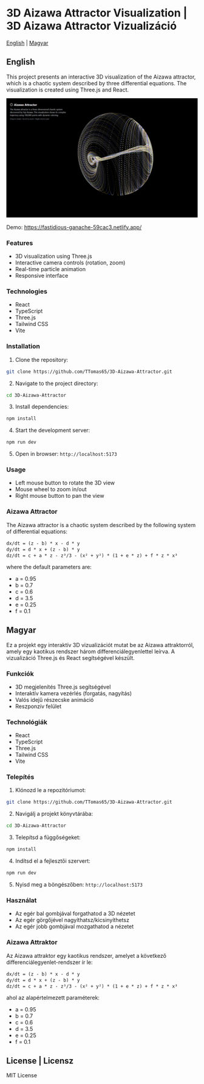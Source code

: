 # 3D Aizawa Attractor Visualization | 3D Aizawa Attractor Vizualizáció

[English](#english) | [Magyar](#magyar)

## English

This project presents an interactive 3D visualization of the Aizawa attractor, which is a chaotic system described by three differential equations. The visualization is created using Three.js and React.

![Running image](Images/Screen01a.jpg)

Demo: https://fastidious-ganache-59cac3.netlify.app/

### Features

- 3D visualization using Three.js
- Interactive camera controls (rotation, zoom)
- Real-time particle animation
- Responsive interface

### Technologies

- React
- TypeScript
- Three.js
- Tailwind CSS
- Vite

### Installation

1. Clone the repository:
```bash
git clone https://github.com/TTomas65/3D-Aizawa-Attractor.git
```

2. Navigate to the project directory:
```bash
cd 3D-Aizawa-Attractor
```

3. Install dependencies:
```bash
npm install
```

4. Start the development server:
```bash
npm run dev
```

5. Open in browser: `http://localhost:5173`

### Usage

- Left mouse button to rotate the 3D view
- Mouse wheel to zoom in/out
- Right mouse button to pan the view

### Aizawa Attractor

The Aizawa attractor is a chaotic system described by the following system of differential equations:

```
dx/dt = (z - b) * x - d * y
dy/dt = d * x + (z - b) * y
dz/dt = c + a * z - z³/3 - (x² + y²) * (1 + e * z) + f * z * x³
```

where the default parameters are:
- a = 0.95
- b = 0.7
- c = 0.6
- d = 3.5
- e = 0.25
- f = 0.1

## Magyar

Ez a projekt egy interaktív 3D vizualizációt mutat be az Aizawa attraktorról, amely egy kaotikus rendszer három differenciálegyenlettel leírva. A vizualizáció Three.js és React segítségével készült.

### Funkciók

- 3D megjelenítés Three.js segítségével
- Interaktív kamera vezérlés (forgatás, nagyítás)
- Valós idejű részecske animáció
- Reszponzív felület

### Technológiák

- React
- TypeScript
- Three.js
- Tailwind CSS
- Vite

### Telepítés

1. Klónozd le a repozitóriumot:
```bash
git clone https://github.com/TTomas65/3D-Aizawa-Attractor.git
```

2. Navigálj a projekt könyvtárába:
```bash
cd 3D-Aizawa-Attractor
```

3. Telepítsd a függőségeket:
```bash
npm install
```

4. Indítsd el a fejlesztői szervert:
```bash
npm run dev
```

5. Nyisd meg a böngészőben: `http://localhost:5173`

### Használat

- Az egér bal gombjával forgathatod a 3D nézetet
- Az egér görgőjével nagyíthatsz/kicsinyíthetsz
- Az egér jobb gombjával mozgathatod a nézetet

### Aizawa Attraktor

Az Aizawa attraktor egy kaotikus rendszer, amelyet a következő differenciálegyenlet-rendszer ír le:

```
dx/dt = (z - b) * x - d * y
dy/dt = d * x + (z - b) * y
dz/dt = c + a * z - z³/3 - (x² + y²) * (1 + e * z) + f * z * x³
```

ahol az alapértelmezett paraméterek:
- a = 0.95
- b = 0.7
- c = 0.6
- d = 3.5
- e = 0.25
- f = 0.1

## License | Licensz

MIT License
